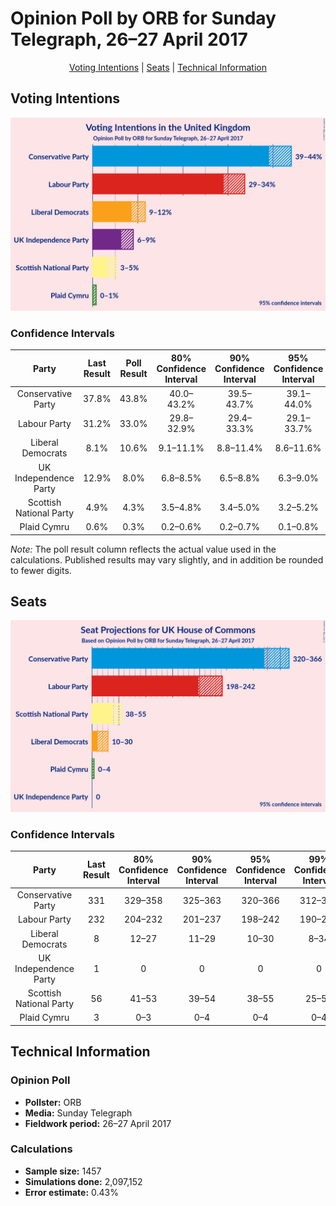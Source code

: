 # Opinion Poll by ORB for Sunday Telegraph, 26–27 April 2017

<p align="center"><a href="#voting-intentions">Voting Intentions</a> | <a href="#seats">Seats</a> | <a href="#technical-information">Technical Information</a></p>

## Voting Intentions

![Graph with voting intentions not yet produced](2017-04-27-ORB.png "Voting Intentions")

### Confidence Intervals

| Party | Last Result | Poll Result | 80% Confidence Interval | 90% Confidence Interval | 95% Confidence Interval | 99% Confidence Interval |
|:-----:|:-----------:|:-----------:|:-----------------------:|:-----------------------:|:-----------------------:|:-----------------------:|
| Conservative Party | 37.8% | 43.8% | 40.0–43.2% |39.5–43.7% |39.1–44.0% |38.3–44.8% |
| Labour Party | 31.2% | 33.0% | 29.8–32.9% |29.4–33.3% |29.1–33.7% |28.3–34.5% |
| Liberal Democrats | 8.1% | 10.6% | 9.1–11.1% |8.8–11.4% |8.6–11.6% |8.2–12.2% |
| UK Independence Party | 12.9% | 8.0% | 6.8–8.5% |6.5–8.8% |6.3–9.0% |6.0–9.5% |
| Scottish National Party | 4.9% | 4.3% | 3.5–4.8% |3.4–5.0% |3.2–5.2% |3.0–5.6% |
| Plaid Cymru | 0.6% | 0.3% | 0.2–0.6% |0.2–0.7% |0.1–0.8% |0.1–0.9% |

*Note:* The poll result column reflects the actual value used in the calculations. Published results may vary slightly, and in addition be rounded to fewer digits.

## Seats

![Graph with seats not yet produced](2017-04-27-ORB-seats.png "Seats")

### Confidence Intervals

| Party | Last Result | 80% Confidence Interval | 90% Confidence Interval | 95% Confidence Interval | 99% Confidence Interval |
|:-----:|:-----------:|:-----------------------:|:-----------------------:|:-----------------------:|:-----------------------:|
| Conservative Party | 331 | 329–358 |325–363 |320–366 |312–374 |
| Labour Party | 232 | 204–232 |201–237 |198–242 |190–250 |
| Liberal Democrats | 8 | 12–27 |11–29 |10–30 |8–34 |
| UK Independence Party | 1 | 0 |0 |0 |0 |
| Scottish National Party | 56 | 41–53 |39–54 |38–55 |25–57 |
| Plaid Cymru | 3 | 0–3 |0–4 |0–4 |0–4 |

## Technical Information

### Opinion Poll

+ **Pollster:** ORB
+ **Media:** Sunday Telegraph
+ **Fieldwork period:** 26–27 April 2017

### Calculations

+ **Sample size:** 1457
+ **Simulations done:** 2,097,152
+ **Error estimate:** 0.43%

